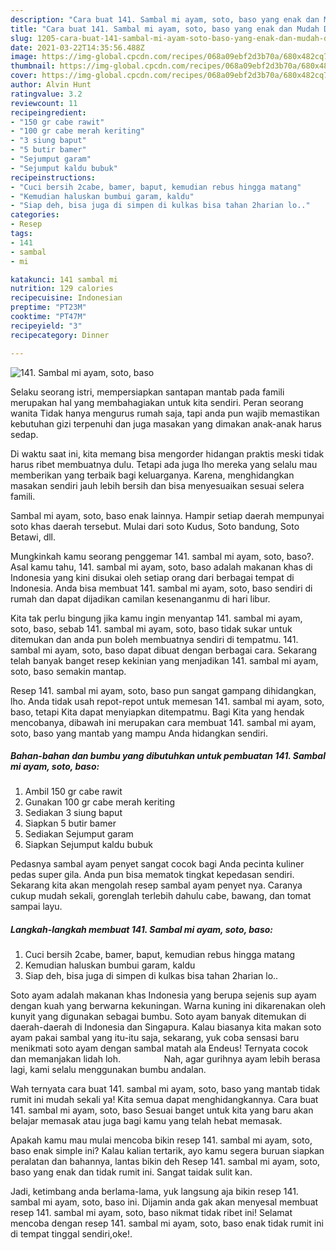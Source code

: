 ```yaml
---
description: "Cara buat 141. Sambal mi ayam, soto, baso yang enak dan Mudah Dibuat"
title: "Cara buat 141. Sambal mi ayam, soto, baso yang enak dan Mudah Dibuat"
slug: 1205-cara-buat-141-sambal-mi-ayam-soto-baso-yang-enak-dan-mudah-dibuat
date: 2021-03-22T14:35:56.488Z
image: https://img-global.cpcdn.com/recipes/068a09ebf2d3b70a/680x482cq70/141-sambal-mi-ayam-soto-baso-foto-resep-utama.jpg
thumbnail: https://img-global.cpcdn.com/recipes/068a09ebf2d3b70a/680x482cq70/141-sambal-mi-ayam-soto-baso-foto-resep-utama.jpg
cover: https://img-global.cpcdn.com/recipes/068a09ebf2d3b70a/680x482cq70/141-sambal-mi-ayam-soto-baso-foto-resep-utama.jpg
author: Alvin Hunt
ratingvalue: 3.2
reviewcount: 11
recipeingredient:
- "150 gr cabe rawit"
- "100 gr cabe merah keriting"
- "3 siung baput"
- "5 butir bamer"
- "Sejumput garam"
- "Sejumput kaldu bubuk"
recipeinstructions:
- "Cuci bersih 2cabe, bamer, baput, kemudian rebus hingga matang"
- "Kemudian haluskan bumbui garam, kaldu"
- "Siap deh, bisa juga di simpen di kulkas bisa tahan 2harian lo.."
categories:
- Resep
tags:
- 141
- sambal
- mi

katakunci: 141 sambal mi 
nutrition: 129 calories
recipecuisine: Indonesian
preptime: "PT23M"
cooktime: "PT47M"
recipeyield: "3"
recipecategory: Dinner

---
```



![141. Sambal mi ayam, soto, baso](https://img-global.cpcdn.com/recipes/068a09ebf2d3b70a/680x482cq70/141-sambal-mi-ayam-soto-baso-foto-resep-utama.jpg)

Selaku seorang istri, mempersiapkan santapan mantab pada famili merupakan hal yang membahagiakan untuk kita sendiri. Peran seorang  wanita Tidak hanya mengurus rumah saja, tapi anda pun wajib memastikan kebutuhan gizi terpenuhi dan juga masakan yang dimakan anak-anak harus sedap.

Di waktu  saat ini, kita memang bisa mengorder hidangan praktis meski tidak harus ribet membuatnya dulu. Tetapi ada juga lho mereka yang selalu mau memberikan yang terbaik bagi keluarganya. Karena, menghidangkan masakan sendiri jauh lebih bersih dan bisa menyesuaikan sesuai selera famili. 

Sambal mi ayam, soto, baso enak lainnya. Hampir setiap daerah mempunyai soto khas daerah tersebut. Mulai dari soto Kudus, Soto bandung, Soto Betawi, dll.

Mungkinkah kamu seorang penggemar 141. sambal mi ayam, soto, baso?. Asal kamu tahu, 141. sambal mi ayam, soto, baso adalah makanan khas di Indonesia yang kini disukai oleh setiap orang dari berbagai tempat di Indonesia. Anda bisa membuat 141. sambal mi ayam, soto, baso sendiri di rumah dan dapat dijadikan camilan kesenanganmu di hari libur.

Kita tak perlu bingung jika kamu ingin menyantap 141. sambal mi ayam, soto, baso, sebab 141. sambal mi ayam, soto, baso tidak sukar untuk ditemukan dan anda pun boleh membuatnya sendiri di tempatmu. 141. sambal mi ayam, soto, baso dapat dibuat dengan berbagai cara. Sekarang telah banyak banget resep kekinian yang menjadikan 141. sambal mi ayam, soto, baso semakin mantap.

Resep 141. sambal mi ayam, soto, baso pun sangat gampang dihidangkan, lho. Anda tidak usah repot-repot untuk memesan 141. sambal mi ayam, soto, baso, tetapi Kita dapat menyiapkan ditempatmu. Bagi Kita yang hendak mencobanya, dibawah ini merupakan cara membuat 141. sambal mi ayam, soto, baso yang mantab yang mampu Anda hidangkan sendiri.

<!--inarticleads1-->

##### Bahan-bahan dan bumbu yang dibutuhkan untuk pembuatan 141. Sambal mi ayam, soto, baso:

1. Ambil 150 gr cabe rawit
1. Gunakan 100 gr cabe merah keriting
1. Sediakan 3 siung baput
1. Siapkan 5 butir bamer
1. Sediakan Sejumput garam
1. Siapkan Sejumput kaldu bubuk


Pedasnya sambal ayam penyet sangat cocok bagi Anda pecinta kuliner pedas super gila. Anda pun bisa mematok tingkat kepedasan sendiri. Sekarang kita akan mengolah resep sambal ayam penyet nya. Caranya cukup mudah sekali, gorenglah terlebih dahulu cabe, bawang, dan tomat sampai layu. 

<!--inarticleads2-->

##### Langkah-langkah membuat 141. Sambal mi ayam, soto, baso:

1. Cuci bersih 2cabe, bamer, baput, kemudian rebus hingga matang
1. Kemudian haluskan bumbui garam, kaldu
1. Siap deh, bisa juga di simpen di kulkas bisa tahan 2harian lo..


Soto ayam adalah makanan khas Indonesia yang berupa sejenis sup ayam dengan kuah yang berwarna kekuningan. Warna kuning ini dikarenakan oleh kunyit yang digunakan sebagai bumbu. Soto ayam banyak ditemukan di daerah-daerah di Indonesia dan Singapura. Kalau biasanya kita makan soto ayam pakai sambal yang itu-itu saja, sekarang, yuk coba sensasi baru menikmati soto ayam dengan sambal matah ala Endeus! Ternyata cocok dan memanjakan lidah loh. ⠀⠀⠀⠀⠀⠀ Nah, agar gurihnya ayam lebih berasa lagi, kami selalu menggunakan bumbu andalan. 

Wah ternyata cara buat 141. sambal mi ayam, soto, baso yang mantab tidak rumit ini mudah sekali ya! Kita semua dapat menghidangkannya. Cara buat 141. sambal mi ayam, soto, baso Sesuai banget untuk kita yang baru akan belajar memasak atau juga bagi kamu yang telah hebat memasak.

Apakah kamu mau mulai mencoba bikin resep 141. sambal mi ayam, soto, baso enak simple ini? Kalau kalian tertarik, ayo kamu segera buruan siapkan peralatan dan bahannya, lantas bikin deh Resep 141. sambal mi ayam, soto, baso yang enak dan tidak rumit ini. Sangat taidak sulit kan. 

Jadi, ketimbang anda berlama-lama, yuk langsung aja bikin resep 141. sambal mi ayam, soto, baso ini. Dijamin anda gak akan menyesal membuat resep 141. sambal mi ayam, soto, baso nikmat tidak ribet ini! Selamat mencoba dengan resep 141. sambal mi ayam, soto, baso enak tidak rumit ini di tempat tinggal sendiri,oke!.

